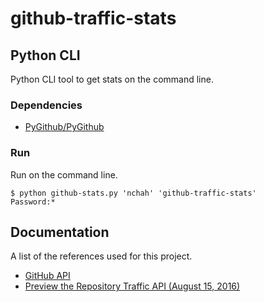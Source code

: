 # github-traffic-stats

## Python CLI

Python CLI tool to get stats on the command line.

### Dependencies

- [PyGithub/PyGithub](https://github.com/PyGithub/PyGithub) 

### Run

Run on the command line.

```
$ python github-stats.py 'nchah' 'github-traffic-stats'
Password:*

```


## Documentation

A list of the references used for this project.

- [GitHub API ](https://developer.github.com/v3/)
- [Preview the Repository Traffic API (August 15, 2016)](https://developer.github.com/changes/2016-08-15-traffic-api-preview/)

